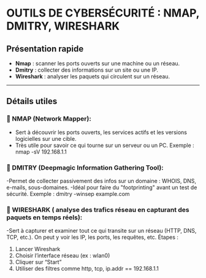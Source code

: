 # OUTILS DE CYBERSÉCURITÉ : NMAP, DMITRY, WIRESHARK

##  Présentation rapide

- **Nmap** : scanner les ports ouverts sur une machine ou un réseau.
- **Dmitry** : collecter des informations sur un site ou une IP.
- **Wireshark** : analyser les paquets qui circulent sur un réseau.

---

##  Détails utiles

### 🔹 NMAP (Network Mapper):
- Sert à découvrir les ports ouverts, les services actifs et les versions logicielles sur une cible.
- Très utile pour savoir ce qui tourne sur un serveur ou un PC.
  Exemple :
  nmap -sV 192.168.1.1
  
###  🔹 DMITRY (Deepmagic Information Gathering Tool):
-Permet de collecter passivement des infos sur un domaine : WHOIS, DNS, e-mails, sous-domaines.
-Idéal pour faire du "footprinting" avant un test de sécurité.
Exemple :
dmitry -winsep example.com


### 🔹 WIRESHARK ( analyse des trafics réseau en capturant des paquets en temps réels):
-Sert à capturer et examiner tout ce qui transite sur un réseau (HTTP, DNS, TCP, etc.).
On peut y voir les IP, les ports, les requêtes, etc.
Étapes :
1. Lancer Wireshark
2. Choisir l’interface réseau (ex : wlan0)
3. Cliquer sur “Start”
4. Utiliser des filtres comme http, tcp, ip.addr == 192.168.1.1


